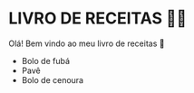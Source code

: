 # LIVRO DE RECEITAS :woman_cook:

Olá! Bem vindo ao meu livro de receitas :wave:

- Bolo de fubá
- Pavê
- Bolo de cenoura

